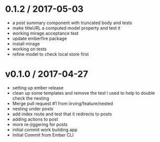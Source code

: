 
0.1.2 / 2017-05-03
==================

  * a post summary component with truncated body and tests
  * make titleURL a computed model property and test it
  * working mirage acceptance test
  * update emberfire package
  * install mirage
  * working on tests
  * refine model to check local store first

  v0.1.0 / 2017-04-27
===================

* setting up ember release
* clean up some templates and remove the test i used to help to double check the nesting
* Merge pull request #1 from iirving/feature/nested
* nesting under posts
* add index route and test that it redirects to posts
* adding actions to post
* more re-jiggering for posts
* initial commit work building app
* Initial Commit from Ember CLI
